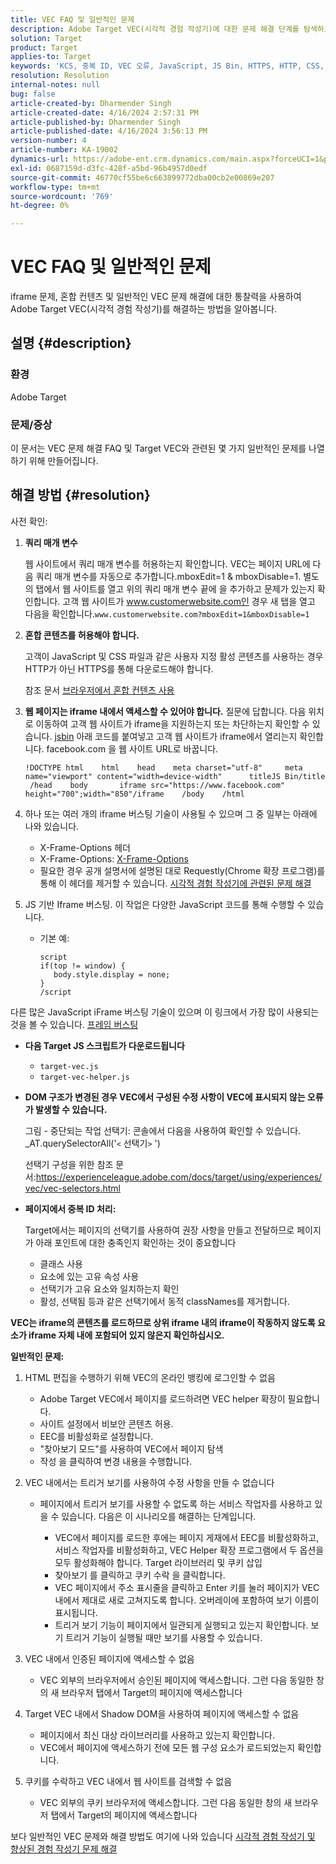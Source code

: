 ```yaml
---
title: VEC FAQ 및 일반적인 문제
description: Adobe Target VEC(시각적 경험 작성기)에 대한 문제 해결 단계를 탐색하고 iframe 문제 및 혼합 콘텐츠를 처리하는 방법을 알아봅니다.
solution: Target
product: Target
applies-to: Target
keywords: 'KCS, 중복 ID, VEC 오류, JavaScript, JS Bin, HTTPS, HTTP, CSS, DOM 구조, EEC, VEC 로드 문제, Shadow DOM, 웹 구성 요소, FAQ '
resolution: Resolution
internal-notes: null
bug: false
article-created-by: Dharmender Singh
article-created-date: 4/16/2024 2:57:31 PM
article-published-by: Dharmender Singh
article-published-date: 4/16/2024 3:56:13 PM
version-number: 4
article-number: KA-19002
dynamics-url: https://adobe-ent.crm.dynamics.com/main.aspx?forceUCI=1&pagetype=entityrecord&etn=knowledgearticle&id=1bad9da0-01fc-ee11-a1fe-6045bd026dc7
exl-id: 0687159d-d3fc-428f-a5bd-96b4957d0edf
source-git-commit: 46770cf55be6c663899772dba00cb2e00869e207
workflow-type: tm+mt
source-wordcount: '769'
ht-degree: 0%

---
```


# VEC FAQ 및 일반적인 문제


iframe 문제, 혼합 컨텐츠 및 일반적인 VEC 문제 해결에 대한 통찰력을 사용하여 Adobe Target VEC(시각적 경험 작성기)를 해결하는 방법을 알아봅니다.

## 설명 {#description}


### 환경

Adobe Target

### 문제/증상

이 문서는 VEC 문제 해결 FAQ 및 Target VEC와 관련된 몇 가지 일반적인 문제를 나열하기 위해 만들어집니다.


## 해결 방법 {#resolution}


사전 확인:

1. <b>쿼리 매개 변수</b>

   웹 사이트에서 쿼리 매개 변수를 허용하는지 확인합니다. VEC는 페이지 URL에 다음 쿼리 매개 변수를 자동으로 추가합니다.mboxEdit=1 &amp; mboxDisable=1. 별도의 탭에서 웹 사이트를 열고 위의 쿼리 매개 변수 끝에 을 추가하고 문제가 있는지 확인합니다. 고객 웹 사이트가 www.customerwebsite.com인 경우 새 탭을 열고 다음을 확인합니다.`www.customerwebsite.com?mboxEdit=1&mboxDisable=1`
2. <b>혼합 콘텐츠를 허용해야 합니다.</b>

   고객이 JavaScript 및 CSS 파일과 같은 사용자 지정 활성 콘텐츠를 사용하는 경우 HTTP가 아닌 HTTPS를 통해 다운로드해야 합니다.

   참조 문서 [브라우저에서 혼합 컨텐츠 사용](https://experienceleague.adobe.com/docs/target/using/experiences/vec/troubleshoot-composer/mixed-content.html?lang=en)
3. <b>웹 페이지는 iframe 내에서 액세스할 수 있어야 합니다.</b> 질문에 답합니다. 다음 위치로 이동하여 고객 웹 사이트가 iframe을 지원하는지 또는 차단하는지 확인할 수 있습니다. [jsbin](https://jsbin.com/) 아래 코드를 붙여넣고 고객 웹 사이트가 iframe에서 열리는지 확인합니다. facebook.com 을 웹 사이트 URL로 바꿉니다.






   ```
   !DOCTYPE html    html    head    meta charset="utf-8"     meta name="viewport" content="width=device-width"      titleJS Bin/title     /head    body       iframe src="https://www.facebook.com" height="700";width="850"/iframe    /body    /html
   ```




4. 하나 또는 여러 개의 iframe 버스팅 기술이 사용될 수 있으며 그 중 일부는 아래에 나와 있습니다.
   - X-Frame-Options 헤더
   - X-Frame-Options: [X-Frame-Options](https://developer.mozilla.org/en-US/docs/Web/HTTP/Headers/X-Frame-Options)
   - 필요한 경우 공개 설명서에 설명된 대로 Requestly(Chrome 확장 프로그램)를 통해 이 헤더를 제거할 수 있습니다. [시각적 경험 작성기에 관련된 문제 해결](https://experienceleague.adobe.com/docs/target/using/experiences/vec/troubleshoot-composer/troubleshooting-issues-related-to-the-visual-experience-composer-vec.html?lang=en)
5. JS 기반 Iframe 버스팅. 이 작업은 다양한 JavaScript 코드를 통해 수행할 수 있습니다.
   - 기본 예: 

     ```
     script
     if(top != window) {
        body.style.display = none;    
     }
     /script
     ```

다른 많은 JavaScript iFrame 버스팅 기술이 있으며 이 링크에서 가장 많이 사용되는 것을 볼 수 있습니다. [프레임 버스팅](https://seclab.stanford.edu/websec/framebusting/framebust.pdf)


- <b>다음 Target JS 스크립트가 다운로드됩니다</b>

   - `target-vec.js`
   - `target-vec-helper.js`
- <b>DOM 구조가 변경된 경우 VEC에서 구성된 수정 사항이 VEC에 표시되지 않는 오류가 발생할 수 있습니다.</b>

  그림 - 중단되는 작업 선택기: 콘솔에서 다음을 사용하여 확인할 수 있습니다. _AT.querySelectorAll(&#39;`<` 선택기`>` &#39;)

  선택기 구성을 위한 참조 문서:https://experienceleague.adobe.com/docs/target/using/experiences/vec/vec-selectors.html
- <b>페이지에서 중복 ID 처리:</b>

  Target에서는 페이지의 선택기를 사용하여 권장 사항을 만들고 전달하므로 페이지가 아래 포인트에 대한 충족인지 확인하는 것이 중요합니다

   - 클래스 사용
   - 요소에 있는 고유 속성 사용
   - 선택기가 고유 요소와 일치하는지 확인
   - 활성, 선택됨 등과 같은 선택기에서 동적 classNames를 제거합니다.


<b>VEC는 iframe의 콘텐츠를 로드하므로 상위 iframe 내의 iframe이 작동하지 않도록 요소가 iframe 자체 내에 포함되어 있지 않은지 확인하십시오.</b>

<b>일반적인 문제: </b>

1. HTML 편집을 수행하기 위해 VEC의 온라인 뱅킹에 로그인할 수 없음
   - Adobe Target VEC에서 페이지를 로드하려면 VEC helper 확장이 필요합니다.
   - 사이트 설정에서 비보안 콘텐츠 허용.
   - EEC를 비활성화로 설정합니다.
   - &quot;찾아보기 모드&quot;를 사용하여 VEC에서 페이지 탐색
   - 작성 을 클릭하여 변경 내용을 수행합니다.
2. VEC 내에서는 트리거 보기를 사용하여 수정 사항을 만들 수 없습니다

   - 페이지에서 트리거 보기를 사용할 수 없도록 하는 서비스 작업자를 사용하고 있을 수 있습니다. 다음은 이 시나리오를 해결하는 단계입니다.

      - VEC에서 페이지를 로드한 후에는 페이지 게재에서 EEC를 비활성화하고, 서비스 작업자를 비활성화하고, VEC Helper 확장 프로그램에서 두 옵션을 모두 활성화해야 합니다. Target 라이브러리 및 쿠키 삽입
      - 찾아보기 를 클릭하고 쿠키 수락 을 클릭합니다.
      - VEC 페이지에서 주소 표시줄을 클릭하고 Enter 키를 눌러 페이지가 VEC 내에서 제대로 새로 고쳐지도록 합니다. 오버레이에 포함하여 보기 이름이 표시됩니다.
      - 트리거 보기 기능이 페이지에서 일관되게 실행되고 있는지 확인합니다. 보기 트리거 기능이 실행될 때만 보기를 사용할 수 있습니다.
3. VEC 내에서 인증된 페이지에 액세스할 수 없음

   - VEC 외부의 브라우저에서 승인된 페이지에 액세스합니다. 그런 다음 동일한 창의 새 브라우저 탭에서 Target의 페이지에 액세스합니다
4. Target VEC 내에서 Shadow DOM을 사용하여 페이지에 액세스할 수 없음

   - 페이지에서 최신 대상 라이브러리를 사용하고 있는지 확인합니다.
   - VEC에서 페이지에 액세스하기 전에 모든 웹 구성 요소가 로드되었는지 확인합니다.
5. 쿠키를 수락하고 VEC 내에서 웹 사이트를 검색할 수 없음

   - VEC 외부의 쿠키 브라우저에 액세스합니다. 그런 다음 동일한 창의 새 브라우저 탭에서 Target의 페이지에 액세스합니다


보다 일반적인 VEC 문제와 해결 방법도 여기에 나와 있습니다
[시각적 경험 작성기 및 향상된 경험 작성기 문제 해결](https://experienceleague.adobe.com/docs/target/using/experiences/vec/troubleshoot-composer/troubleshoot-composer.html?lang=en)
